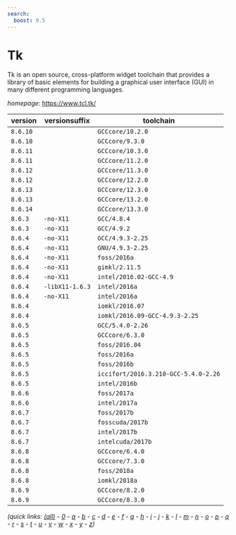```yaml
---
search:
  boost: 0.5
---
```

# Tk

Tk is an open source, cross-platform widget toolchain that provides a library of basic elements for  building a graphical user interface (GUI) in many different programming languages.

*homepage*: <https://www.tcl.tk/>

version | versionsuffix | toolchain
--------|---------------|----------
``8.6.10`` |  | ``GCCcore/10.2.0``
``8.6.10`` |  | ``GCCcore/9.3.0``
``8.6.11`` |  | ``GCCcore/10.3.0``
``8.6.11`` |  | ``GCCcore/11.2.0``
``8.6.12`` |  | ``GCCcore/11.3.0``
``8.6.12`` |  | ``GCCcore/12.2.0``
``8.6.13`` |  | ``GCCcore/12.3.0``
``8.6.13`` |  | ``GCCcore/13.2.0``
``8.6.14`` |  | ``GCCcore/13.3.0``
``8.6.3`` | ``-no-X11`` | ``GCC/4.8.4``
``8.6.3`` | ``-no-X11`` | ``GCC/4.9.2``
``8.6.4`` | ``-no-X11`` | ``GCC/4.9.3-2.25``
``8.6.4`` | ``-no-X11`` | ``GNU/4.9.3-2.25``
``8.6.4`` | ``-no-X11`` | ``foss/2016a``
``8.6.4`` | ``-no-X11`` | ``gimkl/2.11.5``
``8.6.4`` | ``-no-X11`` | ``intel/2016.02-GCC-4.9``
``8.6.4`` | ``-libX11-1.6.3`` | ``intel/2016a``
``8.6.4`` | ``-no-X11`` | ``intel/2016a``
``8.6.4`` |  | ``iomkl/2016.07``
``8.6.4`` |  | ``iomkl/2016.09-GCC-4.9.3-2.25``
``8.6.5`` |  | ``GCC/5.4.0-2.26``
``8.6.5`` |  | ``GCCcore/6.3.0``
``8.6.5`` |  | ``foss/2016.04``
``8.6.5`` |  | ``foss/2016a``
``8.6.5`` |  | ``foss/2016b``
``8.6.5`` |  | ``iccifort/2016.3.210-GCC-5.4.0-2.26``
``8.6.5`` |  | ``intel/2016b``
``8.6.6`` |  | ``foss/2017a``
``8.6.6`` |  | ``intel/2017a``
``8.6.7`` |  | ``foss/2017b``
``8.6.7`` |  | ``fosscuda/2017b``
``8.6.7`` |  | ``intel/2017b``
``8.6.7`` |  | ``intelcuda/2017b``
``8.6.8`` |  | ``GCCcore/6.4.0``
``8.6.8`` |  | ``GCCcore/7.3.0``
``8.6.8`` |  | ``foss/2018a``
``8.6.8`` |  | ``iomkl/2018a``
``8.6.9`` |  | ``GCCcore/8.2.0``
``8.6.9`` |  | ``GCCcore/8.3.0``


*(quick links: [(all)](../index.md) - [0](../0/index.md) - [a](../a/index.md) - [b](../b/index.md) - [c](../c/index.md) - [d](../d/index.md) - [e](../e/index.md) - [f](../f/index.md) - [g](../g/index.md) - [h](../h/index.md) - [i](../i/index.md) - [j](../j/index.md) - [k](../k/index.md) - [l](../l/index.md) - [m](../m/index.md) - [n](../n/index.md) - [o](../o/index.md) - [p](../p/index.md) - [q](../q/index.md) - [r](../r/index.md) - [s](../s/index.md) - [t](../t/index.md) - [u](../u/index.md) - [v](../v/index.md) - [w](../w/index.md) - [x](../x/index.md) - [y](../y/index.md) - [z](../z/index.md))*

